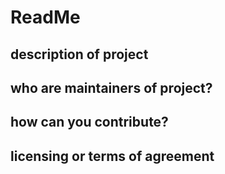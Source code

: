 # ReadMe

## description of project

## who are maintainers of project?

## how can you contribute?

## licensing or terms of agreement


